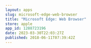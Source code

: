 ```yaml
---
layout: apps
slug: microsoft-edge-web-browser
title: "Microsoft Edge: Web Browser"
store: apple
app_id: 1288723196
date: 2023-03-30T22:03:27Z
published: 2018-06-11T07:39:42Z
---
```

